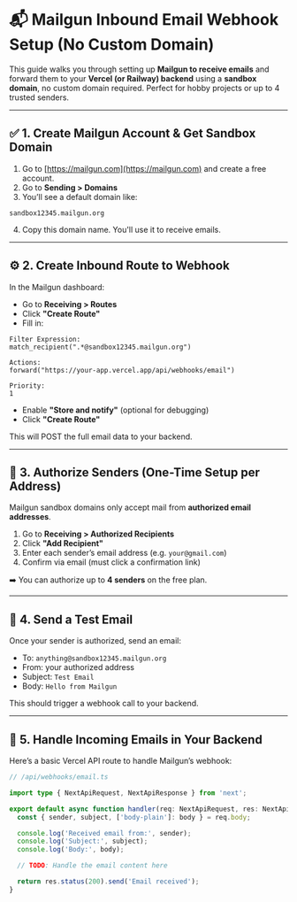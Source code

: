 # 📬 Mailgun Inbound Email Webhook Setup (No Custom Domain)

This guide walks you through setting up **Mailgun to receive emails** and forward them to your **Vercel (or Railway) backend** using a **sandbox domain**, no custom domain required. Perfect for hobby projects or up to 4 trusted senders.

---

## ✅ 1. Create Mailgun Account & Get Sandbox Domain

1. Go to [https://mailgun.com](https://mailgun.com) and create a free account.
2. Go to **Sending > Domains**
3. You’ll see a default domain like:

```
sandbox12345.mailgun.org
```

4. Copy this domain name. You'll use it to receive emails.

---

## ⚙️ 2. Create Inbound Route to Webhook

In the Mailgun dashboard:

- Go to **Receiving > Routes**
- Click **"Create Route"**
- Fill in:

```
Filter Expression:
match_recipient(".*@sandbox12345.mailgun.org")

Actions:
forward("https://your-app.vercel.app/api/webhooks/email")

Priority:
1
```

- Enable **"Store and notify"** (optional for debugging)
- Click **"Create Route"**

This will POST the full email data to your backend.

---

## 📧 3. Authorize Senders (One-Time Setup per Address)

Mailgun sandbox domains only accept mail from **authorized email addresses**.

1. Go to **Receiving > Authorized Recipients**
2. Click **"Add Recipient"**
3. Enter each sender’s email address (e.g. `your@gmail.com`)
4. Confirm via email (must click a confirmation link)

➡️ You can authorize up to **4 senders** on the free plan.

---

## 🧪 4. Send a Test Email

Once your sender is authorized, send an email:

- To: `anything@sandbox12345.mailgun.org`
- From: your authorized address
- Subject: `Test Email`
- Body: `Hello from Mailgun`

This should trigger a webhook call to your backend.

---

## 🧰 5. Handle Incoming Emails in Your Backend

Here’s a basic Vercel API route to handle Mailgun’s webhook:

```ts
// /api/webhooks/email.ts

import type { NextApiRequest, NextApiResponse } from 'next';

export default async function handler(req: NextApiRequest, res: NextApiResponse) {
  const { sender, subject, ['body-plain']: body } = req.body;

  console.log('Received email from:', sender);
  console.log('Subject:', subject);
  console.log('Body:', body);

  // TODO: Handle the email content here

  return res.status(200).send('Email received');
}
```